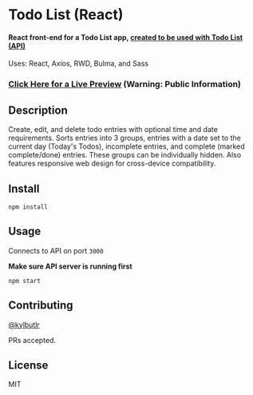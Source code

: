 # Todo List (React)

#### React front-end for a Todo List app, [created to be used with Todo List (API)](https://github.com/kylbutlr/todo-list-api)

Uses: React, Axios, RWD, Bulma, and Sass

### [Click Here for a Live Preview](https://kylbutlr-todos-react.herokuapp.com/) (Warning: **Public** Information)

## Description

Create, edit, and delete todo entries with optional time and date requirements. Sorts entries into 3 groups, entries with a date set to the current day (Today's Todos), incomplete entries, and complete (marked complete/done) entries. These groups can be individually hidden. Also features responsive web design for cross-device compatibility.

## Install

```shell
npm install
```

## Usage

Connects to API on port `3000`

**Make sure API server is running first**

```shell
npm start
```

## Contributing

[@kylbutlr](https://github.com/kylbutlr)

PRs accepted.

## License

MIT
